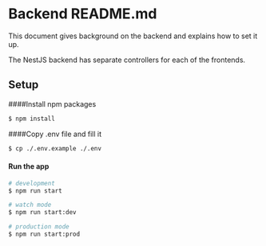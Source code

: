 # Backend README.md

This document gives background on the backend and explains how to set it up.

The NestJS backend has separate controllers for each of the frontends.

## Setup

####Install npm packages
```bash
$ npm install
```

####Copy .env file and  fill it
```bash
$ cp ./.env.example ./.env
```

#### Run the app

```bash
# development
$ npm run start

# watch mode
$ npm run start:dev

# production mode
$ npm run start:prod
```

